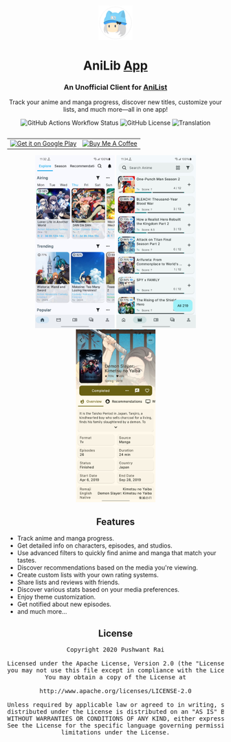 <div align="center">
<a href="https://anilibapp.github.io/">
    <img src="./.github/assets/logo.png" alt="AniLib Logo" title="AniLib Logo" width="80"/>
</a>

# AniLib [App](https://anilibapp.github.io)

### An Unofficial Client for [AniList](https://anilist.co)
Track your anime and manga progress, discover new titles, customize your lists, and much more—all in one app!

![GitHub Actions Workflow Status](https://img.shields.io/github/actions/workflow/status/AniLibApp/AniLib/build.yml)
![GitHub License](https://img.shields.io/github/license/AniLibApp/AniLib)
![Translation](https://img.shields.io/badge/translation-76.17%25-blue)

<div style="display:flex; align-items:center; justify-content:center;">
<table>
    <tr>
    <td align="center">
        <a href='https://play.google.com/store/apps/details?id=com.revolgenx.anilib&hl=en&gl=US&pcampaignid=pcampaignidMKT-Other-global-all-co-prtnr-py-PartBadge-Mar2515-1'  target="_blank">
            <img alt='Get it on Google Play' src='https://play.google.com/intl/en_us/badges/static/images/badges/en_badge_web_generic.png' width="200px"/>
        </a>   
    </td>
    <td align="center">
        <a href="https://www.buymeacoffee.com/9qP65KlG4" target="_blank">
            <img src="https://cdn.buymeacoffee.com/buttons/v2/default-yellow.png" alt="Buy Me A Coffee" width="200px" >
        </a>
    </td>
    </tr>
</table>
</div>

<img width="185" src=".github/assets/explore.jpg"/>
<img width="185" src=".github/assets/list.jpg"/>
<img width="185" src=".github/assets/overview.jpg"/>

## Features

<div align="left">
    
- Track anime and manga progress.
- Get detailed info on characters, episodes, and studios.
- Use advanced filters to quickly find anime and manga that match your tastes.
- Discover recommendations based on the media you're viewing.
- Create custom lists with your own rating systems.
- Share lists and reviews with friends.
- Discover various stats based on your media preferences.
- Enjoy theme customization.
- Get notified about new episodes.
- and much more...

</div>



## License

<pre>
Copyright 2020 Pushwant Rai

Licensed under the Apache License, Version 2.0 (the "License");
you may not use this file except in compliance with the License.
You may obtain a copy of the License at

http://www.apache.org/licenses/LICENSE-2.0

Unless required by applicable law or agreed to in writing, software
distributed under the License is distributed on an "AS IS" BASIS,
WITHOUT WARRANTIES OR CONDITIONS OF ANY KIND, either express or implied.
See the License for the specific language governing permissions and
limitations under the License.
</pre>
</div>
